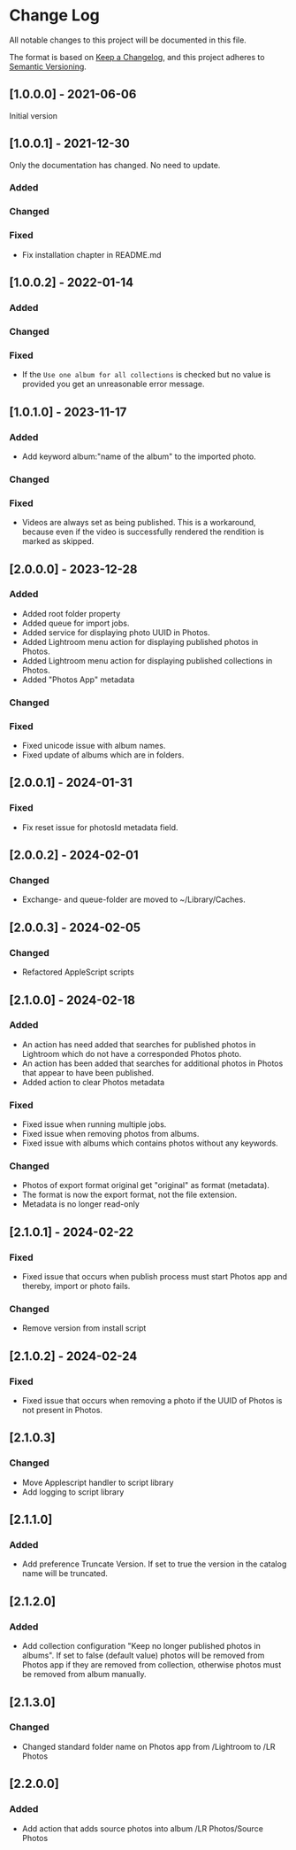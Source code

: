 # Change Log

All notable changes to this project will be documented in this file.

The format is based on [Keep a Changelog](https://keepachangelog.com/en/1.0.0/),
and this project adheres to [Semantic Versioning](https://semver.org/spec/v2.0.0.html).

## [1.0.0.0] - 2021-06-06

Initial version

## [1.0.0.1] - 2021-12-30

Only the documentation has changed. No need to update.

### Added

### Changed

### Fixed

* Fix installation chapter in README.md

## [1.0.0.2] - 2022-01-14

### Added

### Changed

### Fixed

* If the ``Use one album for all collections`` is checked but no value is provided you get
  an unreasonable error message.

## [1.0.1.0] - 2023-11-17

### Added

* Add keyword album:"name of the album" to the imported photo.

### Changed

### Fixed

* Videos are always set as being published. This is a workaround, because even if the video is successfully rendered the
  rendition is marked as skipped.

## [2.0.0.0] - 2023-12-28

### Added

* Added root folder property
* Added queue for import jobs.
* Added service for displaying photo UUID in Photos.
* Added Lightroom menu action for displaying published photos in Photos.
* Added Lightroom menu action for displaying published collections in Photos.
* Added "Photos App" metadata

### Changed

### Fixed

* Fixed unicode issue with album names.
* Fixed update of albums which are in folders.

## [2.0.0.1] - 2024-01-31

### Fixed

* Fix reset issue for photosId metadata field.

## [2.0.0.2] - 2024-02-01

### Changed

* Exchange- and queue-folder are moved to ~/Library/Caches.

## [2.0.0.3] - 2024-02-05

### Changed

* Refactored AppleScript scripts

## [2.1.0.0] - 2024-02-18

### Added

* An action has need added that searches for published photos in Lightroom which do not have a corresponded Photos
  photo.
* An action has been added that searches for additional photos in Photos that appear to have been published.
* Added action to clear Photos metadata

### Fixed

* Fixed issue when running multiple jobs.
* Fixed issue when removing photos from albums.
* Fixed issue with albums which contains photos without any keywords.

### Changed

* Photos of export format original get "original" as format (metadata).
* The format is now the export format, not the file extension.
* Metadata is no longer read-only

## [2.1.0.1] - 2024-02-22

### Fixed

* Fixed issue that occurs when publish process must start Photos app and thereby, import or photo fails.

### Changed

* Remove version from install script

## [2.1.0.2] - 2024-02-24

### Fixed

* Fixed issue that occurs when removing a photo if the UUID of Photos is not present in Photos.

## [2.1.0.3]

### Changed

* Move Applescript handler to script library
* Add logging to script library

## [2.1.1.0]

### Added

* Add preference Truncate Version. If set to true the version in the catalog name will be truncated.

## [2.1.2.0]

### Added

* Add collection configuration "Keep no longer published photos in albums". If set to false (default value) photos will
  be removed from Photos app if they are removed from collection, otherwise photos must be removed from album manually.

## [2.1.3.0]

### Changed

* Changed standard folder name on Photos app from /Lightroom to /LR Photos

## [2.2.0.0]

### Added

* Add action that adds source photos into album /LR Photos/Source Photos
